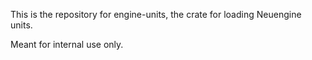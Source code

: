This is the repository for engine-units, the crate for loading Neuengine units.

Meant for internal use only.